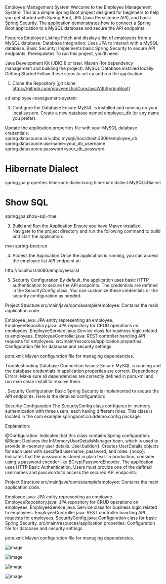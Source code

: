 Employee Management System
Welcome to the Employee Management System! This is a simple Spring Boot project designed for beginners to help you get started with Spring Boot, JPA (Java Persistence API), and basic Spring Security. The application demonstrates how to connect a Spring Boot application to a MySQL database and secure the API endpoints.

Features
Employee Listing: Fetch and display a list of employees from a MySQL database.
Database Integration: Uses JPA to interact with a MySQL database.
Basic Security: Implements basic Spring Security to secure API endpoints.
Prerequisites
To run this project, you'll need:

Java Development Kit (JDK) 8 or later.
Maven (for dependency management and building the project).
MySQL Database installed locally.
Getting Started
Follow these steps to set up and run the application:

1. Clone the Repository
[git clone  https://github.com/praveenzha/CoreJavaWithSpringBoot]

cd employee-management-system

3. Configure the Database
Ensure MySQL is installed and running on your local system. Create a new database named employee_db (or any name you prefer).

Update the application.properties file with your MySQL database credentials:
spring.datasource.url=jdbc:mysql://localhost:3306/employee_db
spring.datasource.username=your_db_username
spring.datasource.password=your_db_password

# Hibernate Dialect
spring.jpa.properties.hibernate.dialect=org.hibernate.dialect.MySQL5Dialect

# Show SQL
spring.jpa.show-sql=true

3. Build and Run the Application
Ensure you have Maven installed. Navigate to the project directory and run the following command to build and start the application:

mvn spring-boot:run

4. Access the Application
Once the application is running, you can access the employee list API endpoint at:

 http://localhost:8080/employees/list

 5. Security Configuration
By default, the application uses basic HTTP authentication to secure the API endpoints. The credentials are defined in the SecurityConfig class. You can customize these credentials or the security configuration as needed.

Project Structure
src/main/java/com/example/employee: Contains the main application code.

Employee.java: JPA entity representing an employee.
EmployeeRepository.java: JPA repository for CRUD operations on employees.
EmployeeService.java: Service class for business logic related to employees.
EmployeeController.java: REST controller handling API requests for employees.
src/main/resources/application.properties: Configuration file for database and security settings.

pom.xml: Maven configuration file for managing dependencies.

Troubleshooting
Database Connection Issues: Ensure MySQL is running and the database credentials in application.properties are correct.
Dependency Errors: Make sure all dependencies are correctly defined in pom.xml and run mvn clean install to resolve them.


. Security Configuration
Basic Spring Security is implemented to secure the API endpoints. Here is the detailed configuration:

Security Configuration
The SecurityConfig class configures in-memory authentication with three users, each having different roles. This class is located in the com.example.springboot.cruddemo.config package.


Explanation:

@Configuration: Indicates that this class contains Spring configuration.
@Bean: Declares the InMemoryUserDetailsManager bean, which is used to provide in-memory user details.
User.builder(): Creates UserDetails objects for each user with specified username, password, and roles.
{noop}: Indicates that the password is stored in plain text. In production, consider using a password encoder like BCryptPasswordEncoder.
The application uses HTTP Basic Authentication. Users must provide one of the defined usernames and passwords to access the secured API endpoints.

Project Structure
src/main/java/com/example/employee: Contains the main application code.

Employee.java: JPA entity representing an employee.
EmployeeRepository.java: JPA repository for CRUD operations on employees.
EmployeeService.java: Service class for business logic related to employees.
EmployeeController.java: REST controller handling API requests for employees.
SecurityConfig.java: Configuration class for basic Spring Security.
src/main/resources/application.properties: Configuration file for database and security settings.

pom.xml: Maven configuration file for managing dependencies.

![image](https://github.com/user-attachments/assets/ec001537-80bd-464b-a9a7-8733e6cb557a)

![image](https://github.com/user-attachments/assets/9245812c-66c6-4da1-8c38-e3275541e61a)

![image](https://github.com/user-attachments/assets/f1001eb3-b6ac-4cf8-bd52-e6dd4b24a698)

![image](https://github.com/user-attachments/assets/c6841146-c107-4da5-9c30-6bf6b72a9679)



 

